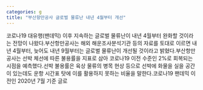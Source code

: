 ```yaml
---
categories: g
title: "부산항만공사 글로벌 물류난 내년 4월부터 개선"
---
```

코로나19 대유행(팬데믹) 이후 지속하는 글로벌 물류난이 내년 4월부터 완화할 것이라는 전망이 나왔다.부산항만공사는 해외 해운조사분석기관 등의 자료를 토대로 이르면 내년 4월부터, 늦어도 내년 9월부터는 글로벌 물류난이 개선될 것이라고 밝혔다.부산항만공사는 선박 체선에 따른 불용률을 지표로 삼아 코로나19 이전 수준인 2%로 회복되는 시점을 예측했다.선박 불용률은 육상 물류의 병목 현상 등으로 선박에 화물을 실을 공간이 있는데도 운항 시간표 탓에 이를 활용하지 못하는 비율을 말한다.코로나19 팬데믹 이전인 2020년 7월 기준 글로